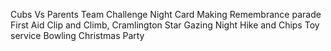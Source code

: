 
Cubs Vs Parents Team Challenge Night
Card Making
Remembrance parade
First Aid
Clip and Climb, Cramlington
Star Gazing
Night Hike and Chips
Toy service
Bowling
Christmas Party
